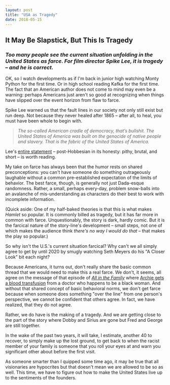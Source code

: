 ```yaml
---
layout: post
title: "USA as Tragedy"
date: 2018-05-15
---
```


<h2>
It May Be Slapstick, But This Is Tragedy
</h2>
<h3>
<em>Too many people see the current situation unfolding in the United States as farce. For film director Spike Lee, it is tragedy – and he is correct.</em>
</h3>
<p>
OK, so I watch developments as if I'm back in junior high watching Monty Python for the first time. Or in high school reading Kafka for the first time. The fact that an American author does not come to mind may even be a warning: perhaps Americans just aren't so good at recognizing when things have slipped over the event horizon from flaw to farce.
</p>
<p>
Spike Lee warned us that the fault lines in our society not only still exist but run deep. Not because they never healed after 1865 – after all, to heal, you must have been whole to begin with.
</p>
<blockquote>
<em>
  The so-called American cradle of democracy, that’s bullshit. The United States of America was built on the genocide of native people and slavery. That is the fabric of the United States of America.
  </em>
</blockquote>
<p>
Lee's <a href="http://www.vulture.com/2018/05/read-it-spike-lee-and-his-anti-trump-speech-at-cannes.html">entire statement</a> – post-Hobbesian in its honesty: pithy, brutal, and short – is worth reading.
</p>
<p>
My take on farce has always been that the humor rests on shared preconceptions: you can't have someone do something outrageously laughable without a common pre-established expectation of the limits of behavior. The best farce, though, is generally not just Dada-esque randomness. Rather, a small, perhaps every-day, problem snow-balls into an avalanche of mis-understanding as characters do their best to work with incomplete information.
</p>
<p>
(Quick aside: One of my half-baked theories is that this is what makes <em>Hamlet</em> so popular. It is commonly billed as tragedy, but it has far more in common with farce. Unquestionably, the story is dark, hardly comic. But it is the farcical nature of the story-line's development – small steps, not one of which makes the audience think <em>there's no way I would do that</em> – that makes the play so popular.)
</p>
<p>
So why isn't the U.S.'s current situation farcical? Why can't we all simply agree to get by until 2020 by smugly watching Seth Meyers do his "A Closer Look" bit each night? 
</p>
<p>
Because Americans, it turns out, don't really share the basic common thread that we would need to make this a real farce. We don't, it seems, all agree on the message of that episode of <a href="https://www.imdb.com/title/tt0066626/"><em>All in the Family</em></a> where <a href="https://www.youtube.com/watch?v=Cfocap0Wyac">Archie gets a blood transfusion</a> from a doctor who happens to be a black woman. And without that shared concept of basic behavioral norms, we don't get farce because when someone does something "over the line" from one person's perspective, we cannot be confident that others agree. In fact, we have realized, that they do not agree.
</p>
<p>
Rather, we do have is the making of a tragedy. And we are getting close to the part of the story where Dobby and Sirius are gone but Fred and George are still together.
</p>
<p>
In the wake of the past two years, it will take, I estimate, another 40 to recover, to simply make up the lost ground, to get back to when the racist member of your family is someone that you roll your eyes at and warn you significant other about before the first visit.
</p>
<p>
As someone smarter than I quipped some time ago, it may be true that all visionaries are hypocrites but that doesn't mean we are allowed to be so as well. This time, we have to figure out how to make the United States live up to the sentiments of the founders.
</p>
